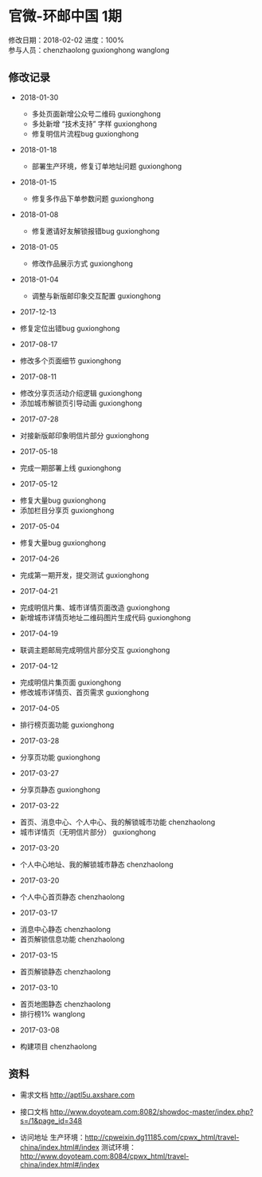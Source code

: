 # 官微-环邮中国 1期
修改日期：2018-02-02
进度：100%  
参与人员：chenzhaolong guxionghong wanglong

## 修改记录
- 2018-01-30
  * 多处页面新增公众号二维码 guxionghong
  * 多处新增 “技术支持” 字样 guxionghong
  * 修复明信片流程bug guxionghong

- 2018-01-18
  * 部署生产环境，修复订单地址问题 guxionghong
  
- 2018-01-15
  * 修复多作品下单参数问题 guxionghong

- 2018-01-08
  * 修复邀请好友解锁报错bug guxionghong

- 2018-01-05
  * 修改作品展示方式 guxionghong

- 2018-01-04
  * 调整与新版邮印象交互配置 guxionghong

- 2017-12-13
* 修复定位出错bug guxionghong

- 2017-08-17
* 修改多个页面细节 guxionghong

- 2017-08-11
* 修改分享页活动介绍逻辑 guxionghong
* 添加城市解锁页引导动画 guxionghong

- 2017-07-28
* 对接新版邮印象明信片部分 guxionghong

- 2017-05-18
* 完成一期部署上线 guxionghong

- 2017-05-12
* 修复大量bug guxionghong
* 添加栏目分享页 guxionghong

- 2017-05-04
* 修复大量bug guxionghong

- 2017-04-26
* 完成第一期开发，提交测试 guxionghong

- 2017-04-21
* 完成明信片集、城市详情页面改造 guxionghong
* 新增城市详情页地址二维码图片生成代码 guxionghong

- 2017-04-19
* 联调主题邮局完成明信片部分交互 guxionghong

- 2017-04-12
* 完成明信片集页面 guxionghong
* 修改城市详情页、首页需求 guxionghong

- 2017-04-05
* 排行榜页面功能 guxionghong

- 2017-03-28
* 分享页功能 guxionghong

- 2017-03-27
* 分享页静态 guxionghong

- 2017-03-22
* 首页、消息中心、个人中心、我的解锁城市功能 chenzhaolong
* 城市详情页（无明信片部分） guxionghong

- 2017-03-20
* 个人中心地址、我的解锁城市静态 chenzhaolong

- 2017-03-20
* 个人中心首页静态  chenzhaolong

- 2017-03-17
* 消息中心静态 chenzhaolong
* 首页解锁信息功能 chenzhaolong

- 2017-03-15
* 首页解锁静态 chenzhaolong

- 2017-03-10
* 首页地图静态 chenzhaolong
* 排行榜1% wanglong

- 2017-03-08
* 构建项目 chenzhaolong

## 资料
- 需求文档
http://aptl5u.axshare.com


- 接口文档
http://www.doyoteam.com:8082/showdoc-master/index.php?s=/1&page_id=348

- 访问地址
生产环境：http://cpweixin.dg11185.com/cpwx_html/travel-china/index.html#/index
测试环境：http://www.doyoteam.com:8084/cpwx_html/travel-china/index.html#/index